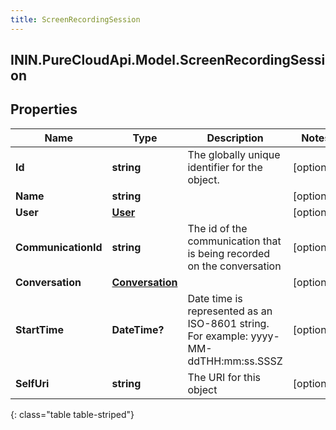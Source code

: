 ```yaml
---
title: ScreenRecordingSession
---
```

## ININ.PureCloudApi.Model.ScreenRecordingSession

## Properties

|Name | Type | Description | Notes|
|------------ | ------------- | ------------- | -------------|
| **Id** | **string** | The globally unique identifier for the object. | [optional] |
| **Name** | **string** |  | [optional] |
| **User** | [**User**](User.html) |  | [optional] |
| **CommunicationId** | **string** | The id of the communication that is being recorded on the conversation | [optional] |
| **Conversation** | [**Conversation**](Conversation.html) |  | [optional] |
| **StartTime** | **DateTime?** | Date time is represented as an ISO-8601 string. For example: yyyy-MM-ddTHH:mm:ss.SSSZ | [optional] |
| **SelfUri** | **string** | The URI for this object | [optional] |
{: class="table table-striped"}


